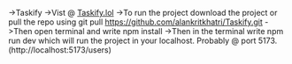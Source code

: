 ->Taskify
->Vist  @ [Taskify.lol](https://www.taskify.lol/)
->To run the project download the project or pull the repo using git pull https://github.com/alankritkhatri/Taskify.git
->Then open terminal and write npm install 
->Then in the terminal write npm run dev which will run the project in your localhost. Probably @ port 5173. (http://localhost:5173/users)
